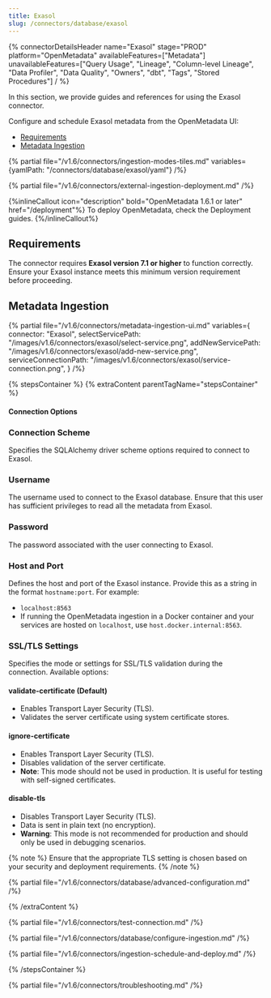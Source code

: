 ```yaml
---
title: Exasol
slug: /connectors/database/exasol
---
```


{% connectorDetailsHeader
name="Exasol"
stage="PROD"
platform="OpenMetadata"
availableFeatures=["Metadata"]
unavailableFeatures=["Query Usage", "Lineage", "Column-level Lineage", "Data Profiler", "Data Quality", "Owners", "dbt", "Tags", "Stored Procedures"]
/ %}


In this section, we provide guides and references for using the Exasol connector.

Configure and schedule Exasol metadata from the OpenMetadata UI:

- [Requirements](#requirements)
- [Metadata Ingestion](#metadata-ingestion)

{% partial file="/v1.6/connectors/ingestion-modes-tiles.md" variables={yamlPath: "/connectors/database/exasol/yaml"} /%}

{% partial file="/v1.6/connectors/external-ingestion-deployment.md" /%}

{%inlineCallout icon="description" bold="OpenMetadata 1.6.1 or later" href="/deployment"%}
To deploy OpenMetadata, check the Deployment guides.
{%/inlineCallout%}

## Requirements

The connector requires **Exasol version 7.1 or higher** to function correctly. Ensure your Exasol instance meets this minimum version requirement before proceeding.

## Metadata Ingestion

{% partial
  file="/v1.6/connectors/metadata-ingestion-ui.md"
  variables={
    connector: "Exasol",
    selectServicePath: "/images/v1.6/connectors/exasol/select-service.png",
    addNewServicePath: "/images/v1.6/connectors/exasol/add-new-service.png",
    serviceConnectionPath: "/images/v1.6/connectors/exasol/service-connection.png",
  }
/%}

{% stepsContainer %}
{% extraContent parentTagName="stepsContainer" %}

#### Connection Options

### Connection Scheme
Specifies the SQLAlchemy driver scheme options required to connect to Exasol.

### Username
The username used to connect to the Exasol database. Ensure that this user has sufficient privileges to read all the metadata from Exasol.

### Password
The password associated with the user connecting to Exasol.

### Host and Port
Defines the host and port of the Exasol instance. Provide this as a string in the format `hostname:port`. For example:
- `localhost:8563`
- If running the OpenMetadata ingestion in a Docker container and your services are hosted on `localhost`, use `host.docker.internal:8563`.

### SSL/TLS Settings
Specifies the mode or settings for SSL/TLS validation during the connection. Available options:

#### validate-certificate (Default)
- Enables Transport Layer Security (TLS).
- Validates the server certificate using system certificate stores.

#### ignore-certificate
- Enables Transport Layer Security (TLS).
- Disables validation of the server certificate. 
- **Note**: This mode should not be used in production. It is useful for testing with self-signed certificates.

#### disable-tls
- Disables Transport Layer Security (TLS).
- Data is sent in plain text (no encryption).
- **Warning**: This mode is not recommended for production and should only be used in debugging scenarios.

{% note %}
Ensure that the appropriate TLS setting is chosen based on your security and deployment requirements.
{% /note %}

{% partial file="/v1.6/connectors/database/advanced-configuration.md" /%}

{% /extraContent %}

{% partial file="/v1.6/connectors/test-connection.md" /%}

{% partial file="/v1.6/connectors/database/configure-ingestion.md" /%}

{% partial file="/v1.6/connectors/ingestion-schedule-and-deploy.md" /%}

{% /stepsContainer %}

{% partial file="/v1.6/connectors/troubleshooting.md" /%}
